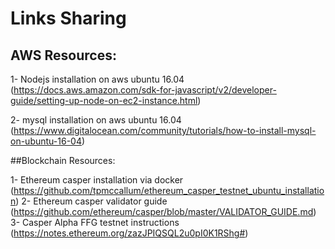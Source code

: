 # Links Sharing

## AWS Resources:

1- Nodejs installation on aws ubuntu 16.04 (https://docs.aws.amazon.com/sdk-for-javascript/v2/developer-guide/setting-up-node-on-ec2-instance.html)

2- mysql installation on aws ubuntu 16.04 (https://www.digitalocean.com/community/tutorials/how-to-install-mysql-on-ubuntu-16-04)


##Blockchain Resources:

1- Ethereum casper installation via docker (https://github.com/tpmccallum/ethereum_casper_testnet_ubuntu_installation)
2- Ethereum casper validator guide (https://github.com/ethereum/casper/blob/master/VALIDATOR_GUIDE.md)
3- Casper Alpha FFG testnet instructions (https://notes.ethereum.org/zazJPIQSQL2u0pI0K1RShg#)


